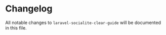 # Changelog

All notable changes to `laravel-socialite-clear-guide` will be documented in this file.

